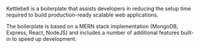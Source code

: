 Kettlebell is a boilerplate that assists developers in reducing the setup time required to build production-ready scalable web applications.

The boilerplate is based on a MERN stack implementation (MongoDB, Express, React, NodeJS) and includes a number of additional features built-in to speed up development.
